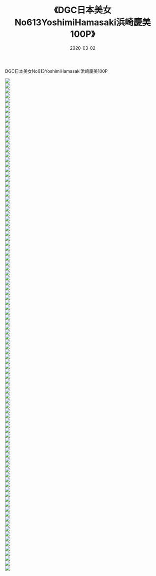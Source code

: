 ﻿---
layout: post
title:  《DGC日本美女No613YoshimiHamasaki浜崎慶美100P》
date:   2020-03-02
img: http://pic.660000.xyz/1:/性感/2020/DGC日本美女No613YoshimiHamasaki浜崎慶美100P/000.jpg
categories: [美女, 清纯, 唯美]
---

DGC日本美女No613YoshimiHamasaki浜崎慶美100P

  ![](http://pic.660000.xyz/1:/性感/2020/DGC日本美女No613YoshimiHamasaki浜崎慶美100P/001.jpg) <br> ![](http://pic.660000.xyz/1:/性感/2020/DGC日本美女No613YoshimiHamasaki浜崎慶美100P/002.jpg) <br> ![](http://pic.660000.xyz/1:/性感/2020/DGC日本美女No613YoshimiHamasaki浜崎慶美100P/003.jpg) <br> ![](http://pic.660000.xyz/1:/性感/2020/DGC日本美女No613YoshimiHamasaki浜崎慶美100P/004.jpg) <br> ![](http://pic.660000.xyz/1:/性感/2020/DGC日本美女No613YoshimiHamasaki浜崎慶美100P/005.jpg) <br> ![](http://pic.660000.xyz/1:/性感/2020/DGC日本美女No613YoshimiHamasaki浜崎慶美100P/006.jpg) <br> ![](http://pic.660000.xyz/1:/性感/2020/DGC日本美女No613YoshimiHamasaki浜崎慶美100P/007.jpg) <br> ![](http://pic.660000.xyz/1:/性感/2020/DGC日本美女No613YoshimiHamasaki浜崎慶美100P/008.jpg) <br> ![](http://pic.660000.xyz/1:/性感/2020/DGC日本美女No613YoshimiHamasaki浜崎慶美100P/009.jpg) <br> ![](http://pic.660000.xyz/1:/性感/2020/DGC日本美女No613YoshimiHamasaki浜崎慶美100P/010.jpg) <br> ![](http://pic.660000.xyz/1:/性感/2020/DGC日本美女No613YoshimiHamasaki浜崎慶美100P/011.jpg) <br> ![](http://pic.660000.xyz/1:/性感/2020/DGC日本美女No613YoshimiHamasaki浜崎慶美100P/012.jpg) <br> ![](http://pic.660000.xyz/1:/性感/2020/DGC日本美女No613YoshimiHamasaki浜崎慶美100P/013.jpg) <br> ![](http://pic.660000.xyz/1:/性感/2020/DGC日本美女No613YoshimiHamasaki浜崎慶美100P/014.jpg) <br> ![](http://pic.660000.xyz/1:/性感/2020/DGC日本美女No613YoshimiHamasaki浜崎慶美100P/015.jpg) <br> ![](http://pic.660000.xyz/1:/性感/2020/DGC日本美女No613YoshimiHamasaki浜崎慶美100P/016.jpg) <br> ![](http://pic.660000.xyz/1:/性感/2020/DGC日本美女No613YoshimiHamasaki浜崎慶美100P/017.jpg) <br> ![](http://pic.660000.xyz/1:/性感/2020/DGC日本美女No613YoshimiHamasaki浜崎慶美100P/018.jpg) <br> ![](http://pic.660000.xyz/1:/性感/2020/DGC日本美女No613YoshimiHamasaki浜崎慶美100P/019.jpg) <br> ![](http://pic.660000.xyz/1:/性感/2020/DGC日本美女No613YoshimiHamasaki浜崎慶美100P/020.jpg) <br> ![](http://pic.660000.xyz/1:/性感/2020/DGC日本美女No613YoshimiHamasaki浜崎慶美100P/021.jpg) <br> ![](http://pic.660000.xyz/1:/性感/2020/DGC日本美女No613YoshimiHamasaki浜崎慶美100P/022.jpg) <br> ![](http://pic.660000.xyz/1:/性感/2020/DGC日本美女No613YoshimiHamasaki浜崎慶美100P/023.jpg) <br> ![](http://pic.660000.xyz/1:/性感/2020/DGC日本美女No613YoshimiHamasaki浜崎慶美100P/024.jpg) <br> ![](http://pic.660000.xyz/1:/性感/2020/DGC日本美女No613YoshimiHamasaki浜崎慶美100P/025.jpg) <br> ![](http://pic.660000.xyz/1:/性感/2020/DGC日本美女No613YoshimiHamasaki浜崎慶美100P/026.jpg) <br> ![](http://pic.660000.xyz/1:/性感/2020/DGC日本美女No613YoshimiHamasaki浜崎慶美100P/027.jpg) <br> ![](http://pic.660000.xyz/1:/性感/2020/DGC日本美女No613YoshimiHamasaki浜崎慶美100P/028.jpg) <br> ![](http://pic.660000.xyz/1:/性感/2020/DGC日本美女No613YoshimiHamasaki浜崎慶美100P/029.jpg) <br> ![](http://pic.660000.xyz/1:/性感/2020/DGC日本美女No613YoshimiHamasaki浜崎慶美100P/030.jpg) <br> ![](http://pic.660000.xyz/1:/性感/2020/DGC日本美女No613YoshimiHamasaki浜崎慶美100P/031.jpg) <br> ![](http://pic.660000.xyz/1:/性感/2020/DGC日本美女No613YoshimiHamasaki浜崎慶美100P/032.jpg) <br> ![](http://pic.660000.xyz/1:/性感/2020/DGC日本美女No613YoshimiHamasaki浜崎慶美100P/033.jpg) <br> ![](http://pic.660000.xyz/1:/性感/2020/DGC日本美女No613YoshimiHamasaki浜崎慶美100P/034.jpg) <br> ![](http://pic.660000.xyz/1:/性感/2020/DGC日本美女No613YoshimiHamasaki浜崎慶美100P/035.jpg) <br> ![](http://pic.660000.xyz/1:/性感/2020/DGC日本美女No613YoshimiHamasaki浜崎慶美100P/036.jpg) <br> ![](http://pic.660000.xyz/1:/性感/2020/DGC日本美女No613YoshimiHamasaki浜崎慶美100P/037.jpg) <br> ![](http://pic.660000.xyz/1:/性感/2020/DGC日本美女No613YoshimiHamasaki浜崎慶美100P/038.jpg) <br> ![](http://pic.660000.xyz/1:/性感/2020/DGC日本美女No613YoshimiHamasaki浜崎慶美100P/039.jpg) <br> ![](http://pic.660000.xyz/1:/性感/2020/DGC日本美女No613YoshimiHamasaki浜崎慶美100P/040.jpg) <br> ![](http://pic.660000.xyz/1:/性感/2020/DGC日本美女No613YoshimiHamasaki浜崎慶美100P/041.jpg) <br> ![](http://pic.660000.xyz/1:/性感/2020/DGC日本美女No613YoshimiHamasaki浜崎慶美100P/042.jpg) <br> ![](http://pic.660000.xyz/1:/性感/2020/DGC日本美女No613YoshimiHamasaki浜崎慶美100P/043.jpg) <br> ![](http://pic.660000.xyz/1:/性感/2020/DGC日本美女No613YoshimiHamasaki浜崎慶美100P/044.jpg) <br> ![](http://pic.660000.xyz/1:/性感/2020/DGC日本美女No613YoshimiHamasaki浜崎慶美100P/045.jpg) <br> ![](http://pic.660000.xyz/1:/性感/2020/DGC日本美女No613YoshimiHamasaki浜崎慶美100P/046.jpg) <br> ![](http://pic.660000.xyz/1:/性感/2020/DGC日本美女No613YoshimiHamasaki浜崎慶美100P/047.jpg) <br> ![](http://pic.660000.xyz/1:/性感/2020/DGC日本美女No613YoshimiHamasaki浜崎慶美100P/048.jpg) <br> ![](http://pic.660000.xyz/1:/性感/2020/DGC日本美女No613YoshimiHamasaki浜崎慶美100P/049.jpg) <br> ![](http://pic.660000.xyz/1:/性感/2020/DGC日本美女No613YoshimiHamasaki浜崎慶美100P/050.jpg) <br> ![](http://pic.660000.xyz/1:/性感/2020/DGC日本美女No613YoshimiHamasaki浜崎慶美100P/051.jpg) <br> ![](http://pic.660000.xyz/1:/性感/2020/DGC日本美女No613YoshimiHamasaki浜崎慶美100P/052.jpg) <br> ![](http://pic.660000.xyz/1:/性感/2020/DGC日本美女No613YoshimiHamasaki浜崎慶美100P/053.jpg) <br> ![](http://pic.660000.xyz/1:/性感/2020/DGC日本美女No613YoshimiHamasaki浜崎慶美100P/054.jpg) <br> ![](http://pic.660000.xyz/1:/性感/2020/DGC日本美女No613YoshimiHamasaki浜崎慶美100P/055.jpg) <br> ![](http://pic.660000.xyz/1:/性感/2020/DGC日本美女No613YoshimiHamasaki浜崎慶美100P/056.jpg) <br> ![](http://pic.660000.xyz/1:/性感/2020/DGC日本美女No613YoshimiHamasaki浜崎慶美100P/057.jpg) <br> ![](http://pic.660000.xyz/1:/性感/2020/DGC日本美女No613YoshimiHamasaki浜崎慶美100P/058.jpg) <br> ![](http://pic.660000.xyz/1:/性感/2020/DGC日本美女No613YoshimiHamasaki浜崎慶美100P/059.jpg) <br> ![](http://pic.660000.xyz/1:/性感/2020/DGC日本美女No613YoshimiHamasaki浜崎慶美100P/060.jpg) <br> ![](http://pic.660000.xyz/1:/性感/2020/DGC日本美女No613YoshimiHamasaki浜崎慶美100P/061.jpg) <br> ![](http://pic.660000.xyz/1:/性感/2020/DGC日本美女No613YoshimiHamasaki浜崎慶美100P/062.jpg) <br> ![](http://pic.660000.xyz/1:/性感/2020/DGC日本美女No613YoshimiHamasaki浜崎慶美100P/063.jpg) <br> ![](http://pic.660000.xyz/1:/性感/2020/DGC日本美女No613YoshimiHamasaki浜崎慶美100P/064.jpg) <br> ![](http://pic.660000.xyz/1:/性感/2020/DGC日本美女No613YoshimiHamasaki浜崎慶美100P/065.jpg) <br> ![](http://pic.660000.xyz/1:/性感/2020/DGC日本美女No613YoshimiHamasaki浜崎慶美100P/066.jpg) <br> ![](http://pic.660000.xyz/1:/性感/2020/DGC日本美女No613YoshimiHamasaki浜崎慶美100P/067.jpg) <br> ![](http://pic.660000.xyz/1:/性感/2020/DGC日本美女No613YoshimiHamasaki浜崎慶美100P/068.jpg) <br> ![](http://pic.660000.xyz/1:/性感/2020/DGC日本美女No613YoshimiHamasaki浜崎慶美100P/069.jpg) <br> ![](http://pic.660000.xyz/1:/性感/2020/DGC日本美女No613YoshimiHamasaki浜崎慶美100P/070.jpg) <br> ![](http://pic.660000.xyz/1:/性感/2020/DGC日本美女No613YoshimiHamasaki浜崎慶美100P/071.jpg) <br> ![](http://pic.660000.xyz/1:/性感/2020/DGC日本美女No613YoshimiHamasaki浜崎慶美100P/072.jpg) <br> ![](http://pic.660000.xyz/1:/性感/2020/DGC日本美女No613YoshimiHamasaki浜崎慶美100P/073.jpg) <br> ![](http://pic.660000.xyz/1:/性感/2020/DGC日本美女No613YoshimiHamasaki浜崎慶美100P/074.jpg) <br> ![](http://pic.660000.xyz/1:/性感/2020/DGC日本美女No613YoshimiHamasaki浜崎慶美100P/075.jpg) <br> ![](http://pic.660000.xyz/1:/性感/2020/DGC日本美女No613YoshimiHamasaki浜崎慶美100P/076.jpg) <br> ![](http://pic.660000.xyz/1:/性感/2020/DGC日本美女No613YoshimiHamasaki浜崎慶美100P/077.jpg) <br> ![](http://pic.660000.xyz/1:/性感/2020/DGC日本美女No613YoshimiHamasaki浜崎慶美100P/078.jpg) <br> ![](http://pic.660000.xyz/1:/性感/2020/DGC日本美女No613YoshimiHamasaki浜崎慶美100P/079.jpg) <br> ![](http://pic.660000.xyz/1:/性感/2020/DGC日本美女No613YoshimiHamasaki浜崎慶美100P/080.jpg) <br> ![](http://pic.660000.xyz/1:/性感/2020/DGC日本美女No613YoshimiHamasaki浜崎慶美100P/081.jpg) <br> ![](http://pic.660000.xyz/1:/性感/2020/DGC日本美女No613YoshimiHamasaki浜崎慶美100P/082.jpg) <br> ![](http://pic.660000.xyz/1:/性感/2020/DGC日本美女No613YoshimiHamasaki浜崎慶美100P/083.jpg) <br> ![](http://pic.660000.xyz/1:/性感/2020/DGC日本美女No613YoshimiHamasaki浜崎慶美100P/084.jpg) <br> ![](http://pic.660000.xyz/1:/性感/2020/DGC日本美女No613YoshimiHamasaki浜崎慶美100P/085.jpg) <br> ![](http://pic.660000.xyz/1:/性感/2020/DGC日本美女No613YoshimiHamasaki浜崎慶美100P/086.jpg) <br> ![](http://pic.660000.xyz/1:/性感/2020/DGC日本美女No613YoshimiHamasaki浜崎慶美100P/087.jpg) <br> ![](http://pic.660000.xyz/1:/性感/2020/DGC日本美女No613YoshimiHamasaki浜崎慶美100P/088.jpg) <br> ![](http://pic.660000.xyz/1:/性感/2020/DGC日本美女No613YoshimiHamasaki浜崎慶美100P/089.jpg) <br> ![](http://pic.660000.xyz/1:/性感/2020/DGC日本美女No613YoshimiHamasaki浜崎慶美100P/090.jpg) <br> ![](http://pic.660000.xyz/1:/性感/2020/DGC日本美女No613YoshimiHamasaki浜崎慶美100P/091.jpg) <br> ![](http://pic.660000.xyz/1:/性感/2020/DGC日本美女No613YoshimiHamasaki浜崎慶美100P/092.jpg) <br> ![](http://pic.660000.xyz/1:/性感/2020/DGC日本美女No613YoshimiHamasaki浜崎慶美100P/093.jpg) <br> ![](http://pic.660000.xyz/1:/性感/2020/DGC日本美女No613YoshimiHamasaki浜崎慶美100P/094.jpg) <br> ![](http://pic.660000.xyz/1:/性感/2020/DGC日本美女No613YoshimiHamasaki浜崎慶美100P/095.jpg) <br> ![](http://pic.660000.xyz/1:/性感/2020/DGC日本美女No613YoshimiHamasaki浜崎慶美100P/096.jpg) <br> ![](http://pic.660000.xyz/1:/性感/2020/DGC日本美女No613YoshimiHamasaki浜崎慶美100P/097.jpg) <br> ![](http://pic.660000.xyz/1:/性感/2020/DGC日本美女No613YoshimiHamasaki浜崎慶美100P/098.jpg) <br> ![](http://pic.660000.xyz/1:/性感/2020/DGC日本美女No613YoshimiHamasaki浜崎慶美100P/099.jpg) <br> ![](http://pic.660000.xyz/1:/性感/2020/DGC日本美女No613YoshimiHamasaki浜崎慶美100P/100.jpg) <br>